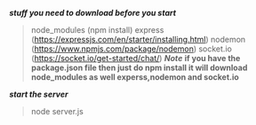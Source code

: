 ***stuff you need to download before you start***
> node_modules (npm install)
> express (https://expressjs.com/en/starter/installing.html)
> nodemon (https://www.npmjs.com/package/nodemon)
> socket.io (https://socket.io/get-started/chat/)
***Note***
>**if you have the package.json file then just do npm install it will download node_modules as well experss,nodemon and socket.io**

***start the server***
>node server.js
